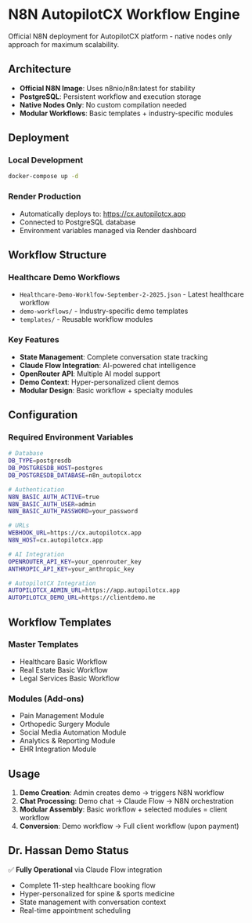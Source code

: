 # N8N AutopilotCX Workflow Engine

Official N8N deployment for AutopilotCX platform - native nodes only approach for maximum scalability.

## Architecture

- **Official N8N Image**: Uses n8nio/n8n:latest for stability
- **PostgreSQL**: Persistent workflow and execution storage
- **Native Nodes Only**: No custom compilation needed
- **Modular Workflows**: Basic templates + industry-specific modules

## Deployment

### Local Development
```bash
docker-compose up -d
```

### Render Production
- Automatically deploys to: https://cx.autopilotcx.app
- Connected to PostgreSQL database
- Environment variables managed via Render dashboard

## Workflow Structure

### Healthcare Demo Workflows
- `Healthcare-Demo-Worklfow-September-2-2025.json` - Latest healthcare workflow
- `demo-workflows/` - Industry-specific demo templates
- `templates/` - Reusable workflow modules

### Key Features
- **State Management**: Complete conversation state tracking
- **Claude Flow Integration**: AI-powered chat intelligence
- **OpenRouter API**: Multiple AI model support
- **Demo Context**: Hyper-personalized client demos
- **Modular Design**: Basic workflow + specialty modules

## Configuration

### Required Environment Variables
```bash
# Database
DB_TYPE=postgresdb
DB_POSTGRESDB_HOST=postgres
DB_POSTGRESDB_DATABASE=n8n_autopilotcx

# Authentication
N8N_BASIC_AUTH_ACTIVE=true
N8N_BASIC_AUTH_USER=admin
N8N_BASIC_AUTH_PASSWORD=your_password

# URLs
WEBHOOK_URL=https://cx.autopilotcx.app
N8N_HOST=cx.autopilotcx.app

# AI Integration
OPENROUTER_API_KEY=your_openrouter_key
ANTHROPIC_API_KEY=your_anthropic_key

# AutopilotCX Integration
AUTOPILOTCX_ADMIN_URL=https://app.autopilotcx.app
AUTOPILOTCX_DEMO_URL=https://clientdemo.me
```

## Workflow Templates

### Master Templates
- Healthcare Basic Workflow
- Real Estate Basic Workflow
- Legal Services Basic Workflow

### Modules (Add-ons)
- Pain Management Module
- Orthopedic Surgery Module
- Social Media Automation Module
- Analytics & Reporting Module
- EHR Integration Module

## Usage

1. **Demo Creation**: Admin creates demo → triggers N8N workflow
2. **Chat Processing**: Demo chat → Claude Flow → N8N orchestration
3. **Modular Assembly**: Basic workflow + selected modules = client workflow
4. **Conversion**: Demo workflow → Full client workflow (upon payment)

## Dr. Hassan Demo Status

✅ **Fully Operational** via Claude Flow integration
- Complete 11-step healthcare booking flow
- Hyper-personalized for spine & sports medicine
- State management with conversation context
- Real-time appointment scheduling